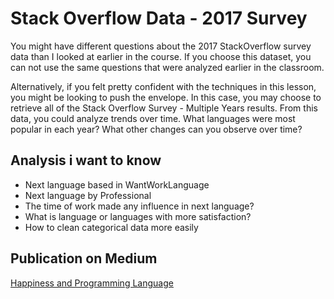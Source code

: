 # Stack Overflow Data - 2017 Survey
You might have different questions about the 2017 StackOverflow survey data 
than I looked at earlier in the course. If you choose this dataset, you can 
not use the same questions that were analyzed earlier in the classroom.

Alternatively, if you felt pretty confident with the techniques in this lesson,
you might be looking to push the envelope. In this case, you may choose to 
retrieve all of the Stack Overflow Survey - Multiple Years results. 
From this data, you could analyze trends over time. 
What languages were most popular in each year? 
What other changes can you observe over time?

## Analysis i want to know


* Next language based in WantWorkLanguage
* Next language by Professional
* The time of work made any influence in next language?
* What is language or languages with more satisfaction?
* How to clean categorical data more easily


## Publication on Medium

[Happiness and Programming Language](https://andrezio.medium.com/happiness-and-programming-language-fe52c0bcdd03)
